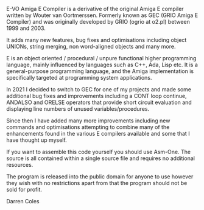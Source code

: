 E-VO Amiga E Compiler is a derivative of the original Amiga E compiler written
by Wouter van Oortmerssen. Formerly known as GEC (GRIO Amiga E Compiler) and 
was originally developed by GRIO (ogrio at o2.pl) between 1999 and 2003.

It adds many new features, bug fixes and optimisations including object
UNIONs, string merging, non word-aligned objects and many more.

E is an object oriented / procedural / unpure functional higher programming
language, mainly influenced by languages such as C++, Ada, Lisp etc.  It is a
general-purpose programming language, and the Amiga implementation is
specifically targeted at programming system applications.

In 2021 I decided to switch to GEC for one of my projects and made some
additional bug fixes and improvements including a CONT loop continue,
ANDALSO and ORELSE operators that provide short circuit evaluation and
displaying line numbers of unused variables/procedures.

Since then I have added many more improvements including new commands and
optimisations attempting to combine many of the enhancements found in the
various E compilers available and some that I have thought up myself.

If you want to assemble this code yourself you should use Asm-One. The
source is all contained within a single source file and requires no additional
resources.

The program is released into the public domain for anyone to use however
they wish with no restrictions apart from that the program should not be
sold for profit.

Darren Coles